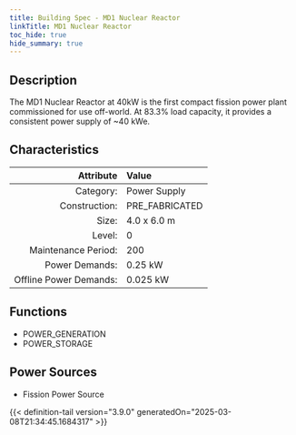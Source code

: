 ```yaml
---
title: Building Spec - MD1 Nuclear Reactor
linkTitle: MD1 Nuclear Reactor
toc_hide: true
hide_summary: true
---
```

<!-- This is generated by the MarsSim HelpGenertor, do not edit. -->

## Description
The MD1 Nuclear Reactor at 40kW is the first compact fission power plant commissioned for use off-world. At 83.3% load capacity, it provides a consistent power supply of ~40 kWe.

## Characteristics

| Attribute      | Value |
|--------:|:------|
|Category:|Power Supply|
|Construction:|PRE_FABRICATED|
|Size:|4.0 x 6.0 m|
|Level:|0|
|Maintenance Period:|200|
|Power Demands:|0.25 kW|
|Offline Power Demands:|0.025 kW|

## Functions
      
- POWER_GENERATION
- POWER_STORAGE


## Power Sources
      
- Fission Power Source



{{< definition-tail version="3.9.0" generatedOn="2025-03-08T21:34:45.1684317" >}}

